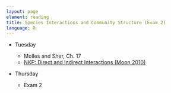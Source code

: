 ```yaml
---
layout: page
element: reading
title: Species Interactions and Community Structure (Exam 2)
language: R
---
```


* Tuesday

    * Molles and Sher, Ch. 17
    * [NKP: Direct and Indirect Interactions (Moon 2010)](https://www.nature.com/scitable/knowledge/library/direct-and-indirect-interactions-15650000)

* Thursday

    * Exam 2
